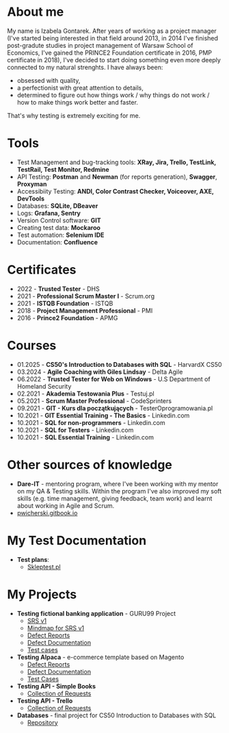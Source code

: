 # About me
My name is Izabela Gontarek. After years of working as a project manager (I've started being interested in that field around 2013, in 2014 I've finished post-gradute studies in project management of Warsaw School of Economics, I've gained the PRINCE2 Foundation certificate in 2016, PMP certificate in 2018), I've decided to start doing something even more deeply connected to my natural strenghts. I have always been:
* obsessed with quality,
* a perfectionist with great attention to details,
* determined to figure out how things work / why things do not work / how to make things work better and faster.

That's why testing is extremely exciting for me. 
# Tools
* Test Management and bug-tracking tools: **XRay, Jira, Trello, TestLink, TestRail, Test Monitor, Redmine**
* API Testing: **Postman** and **Newman** (for reports generation), **Swagger**, **Proxyman**
* Accessibiity Testing: **ANDI, Color Contrast Checker, Voiceover, AXE, DevTools**
* Databases: **SQLite, DBeaver**
* Logs: **Grafana, Sentry**
* Version Control software: **GIT**
* Creating test data: **Mockaroo**
* Test automation: **Selenium IDE**
* Documentation: **Confluence**
# Certificates
* 2022 - **Trusted Tester** - DHS
* 2021 - **Professional Scrum Master I** - Scrum.org
* 2021 - **ISTQB Foundation** - ISTQB
* 2018 - **Project Management Professional** - PMI
* 2016 - **Prince2 Foundation** - APMG

# Courses
* 01.2025 - **CS50's Introduction to Databases with SQL** - HarvardX CS50
* 03.2024 - **Agile Coaching with Giles Lindsay** - Delta Agile
* 06.2022 - **Trusted Tester for Web on Windows** - U.S Department of Homeland Security
* 02.2021 - **Akademia Testowania Plus** - Testuj.pl
* 05.2021 - **Scrum Master Professional** - CodeSprinters
* 09.2021 - **GIT - Kurs dla początkujących** - TesterOprogramowania.pl
* 10.2021 - **GIT Essential Training - The Basics** - Linkedin.com
* 10.2021 - **SQL for non-programmers** - Linkedin.com
* 10.2021 - **SQL for Testers** - Linkedin.com
* 10.2021 - **SQL Essential Training** - Linkedin.com

# Other sources of knowledge
* **Dare-IT** - mentoring program, where I've been working with my mentor on my QA & Testing skills. Within the program I've also improved my soft skills (e.g. time management, giving feedback, team work) and learnt about working in Agile and Scrum.
* [pwicherski.gitbook.io](https://pwicherski.gitbook.io/testowanie-oprogramowania/)
# My Test Documentation
* **Test plans**:
  * [Skleptest.pl](https://drive.google.com/file/d/10JDiP2BnJhCI2IG2B8-j2oA7jst8crHx/view?usp=sharing)
# My Projects
 * **Testing fictional banking application** - GURU99 Project
   - [SRS v1](https://docs.google.com/document/d/1fNkUG0hGbpR4C3gqsJI-QysBT-d577PgjLrFGulg8B4/edit?usp=sharing)
   - [Mindmap for SRS v1](https://drive.google.com/file/d/1YODqQ0CI1v2RMp3ETeNclPlaTBY-moZg/view?usp=sharing)
   - [Defect Reports](https://docs.google.com/spreadsheets/d/1x5xZq_2eco868xaWl81siyIFnmeJaTPO/edit?usp=sharing&ouid=110831609993206227141&rtpof=true&sd=true)
   - [Defect Documentation](https://drive.google.com/drive/folders/1F7lcbZ8HAAOv51g4qQ7obLfxrO-LUyRV?usp=sharing)
   - [Test cases](https://docs.google.com/spreadsheets/d/1x5xZq_2eco868xaWl81siyIFnmeJaTPO/edit?usp=sharing&ouid=110831609993206227141&rtpof=true&sd=true)
 * **Testing Alpaca** - e-commerce template based on Magento
   - [Defect Reports](https://drive.google.com/file/d/1lclLxVjy-mR_7lP1IPJi0298Xt-2zUxT/view?usp=sharing)
   - [Defect Documentation](https://drive.google.com/drive/folders/1mBXxP8TpzkORL0QVj-0oF6pDx709-x5l?usp=sharing)
   - [Test Cases](https://drive.google.com/file/d/1nxhO3zRJ6WS6GKnb4sT4_MaOXhc8J2Pd/view?usp=sharing)
  * **Testing API - Simple Books**
    - [Collection of Requests](https://drive.google.com/file/d/1aR60rCjuGT0ZkqN3JseNx5vHDyI4XKFc/view?usp=sharing)
  * **Testing API - Trello**
    - [Collection of Requests](https://drive.google.com/file/d/1rNkGJoJzDtzhGH09_DIOQeCmdh2dvlU0/view?usp=sharing)
  * **Databases** - final project for CS50 Introduction to Databases with SQL
    - [Repository](https://github.com/code50/79417783/tree/0f95fe1e609fd57aa6c3058c39ef62e44efbb58a/project)
   

